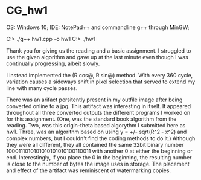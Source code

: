 # CG_hw1

OS: Windows 10;
IDE: NotePad++ and commandline g++ through MinGW;

C:\> ./g++ hw1.cpp -o hw1
C:\> ./hw1

Thank you for giving us the reading and a basic assignment. I struggled
to use the given algorithm and gave up at the last minute even though I 
was continually progressing, albeit slowly. 

I instead implemented the (R cos@, R sin@) method. With every 360 cycle,
variation causes a sideways shift in pixel selection that served to 
extend my line with many cycle passes.

There was an arifact persitently present in my outfile image after being 
converted online to a jpg. This artifact was interesting in itself. 
It appeared throughout all three converted outputs the different programs I
worked on for this assignment. 
(One, was the standard book algorithm from the reading. Two, was this 
origin-theta based algorythm I submitted here as hw1. Three, was an algorithm 
based on using y = +/- sqrt(R^2 - x^2) and complex numbers, but I couldn't
find the coding methods to do it.)
Although they were all different, they all contained the same 32bit binary 
number 1000111010101010101010100110011 with another 0 at either the beginning
or end. Interestingly, if you place the 0 in the beginning, the resulting 
number is close to the number of bytes the image uses in storage. The placement 
and effect of the artifact was reminiscent of watermarking copies. 

